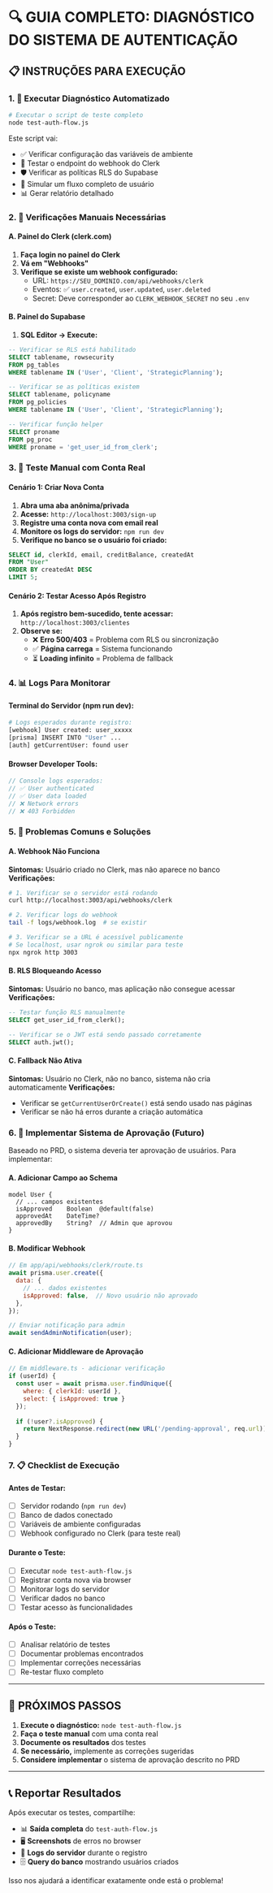 # 🔍 **GUIA COMPLETO: DIAGNÓSTICO DO SISTEMA DE AUTENTICAÇÃO**

## 📋 **INSTRUÇÕES PARA EXECUÇÃO**

### **1. 🧪 Executar Diagnóstico Automatizado**

```bash
# Executar o script de teste completo
node test-auth-flow.js
```

Este script vai:
- ✅ Verificar configuração das variáveis de ambiente
- 🔗 Testar o endpoint do webhook do Clerk
- 🛡️ Verificar as políticas RLS do Supabase
- 🔄 Simular um fluxo completo de usuário
- 📊 Gerar relatório detalhado

### **2. 🔧 Verificações Manuais Necessárias**

#### **A. Painel do Clerk (clerk.com)**
1. **Faça login no painel do Clerk**
2. **Vá em "Webhooks"**
3. **Verifique se existe um webhook configurado:**
   - URL: `https://SEU_DOMINIO.com/api/webhooks/clerk`
   - Eventos: ✅ `user.created`, `user.updated`, `user.deleted`
   - Secret: Deve corresponder ao `CLERK_WEBHOOK_SECRET` no seu `.env`

#### **B. Painel do Supabase**
1. **SQL Editor → Execute:**
```sql
-- Verificar se RLS está habilitado
SELECT tablename, rowsecurity 
FROM pg_tables 
WHERE tablename IN ('User', 'Client', 'StrategicPlanning');

-- Verificar se as políticas existem
SELECT tablename, policyname 
FROM pg_policies 
WHERE tablename IN ('User', 'Client', 'StrategicPlanning');

-- Verificar função helper
SELECT proname 
FROM pg_proc 
WHERE proname = 'get_user_id_from_clerk';
```

### **3. 🧪 Teste Manual com Conta Real**

#### **Cenário 1: Criar Nova Conta**
1. **Abra uma aba anônima/privada**
2. **Acesse:** `http://localhost:3003/sign-up`
3. **Registre uma conta nova com email real**
4. **Monitore os logs do servidor:** `npm run dev`
5. **Verifique no banco se o usuário foi criado:**
```sql
SELECT id, clerkId, email, creditBalance, createdAt 
FROM "User" 
ORDER BY createdAt DESC 
LIMIT 5;
```

#### **Cenário 2: Testar Acesso Após Registro**
1. **Após registro bem-sucedido, tente acessar:** `http://localhost:3003/clientes`
2. **Observe se:**
   - ❌ **Erro 500/403** = Problema com RLS ou sincronização
   - ✅ **Página carrega** = Sistema funcionando
   - ⏳ **Loading infinito** = Problema de fallback

### **4. 📊 Logs Para Monitorar**

#### **Terminal do Servidor (npm run dev):**
```bash
# Logs esperados durante registro:
[webhook] User created: user_xxxxx
[prisma] INSERT INTO "User" ...
[auth] getCurrentUser: found user
```

#### **Browser Developer Tools:**
```javascript
// Console logs esperados:
// ✅ User authenticated
// ✅ User data loaded
// ❌ Network errors
// ❌ 403 Forbidden
```

### **5. 🚨 Problemas Comuns e Soluções**

#### **A. Webhook Não Funciona**
**Sintomas:** Usuário criado no Clerk, mas não aparece no banco
**Verificações:**
```bash
# 1. Verificar se o servidor está rodando
curl http://localhost:3003/api/webhooks/clerk

# 2. Verificar logs do webhook
tail -f logs/webhook.log  # se existir

# 3. Verificar se a URL é acessível publicamente
# Se localhost, usar ngrok ou similar para teste
npx ngrok http 3003
```

#### **B. RLS Bloqueando Acesso**
**Sintomas:** Usuário no banco, mas aplicação não consegue acessar
**Verificações:**
```sql
-- Testar função RLS manualmente
SELECT get_user_id_from_clerk();

-- Verificar se o JWT está sendo passado corretamente
SELECT auth.jwt();
```

#### **C. Fallback Não Ativa**
**Sintomas:** Usuário no Clerk, não no banco, sistema não cria automaticamente
**Verificações:**
- Verificar se `getCurrentUserOrCreate()` está sendo usado nas páginas
- Verificar se não há erros durante a criação automática

### **6. 🔄 Implementar Sistema de Aprovação (Futuro)**

Baseado no PRD, o sistema deveria ter aprovação de usuários. Para implementar:

#### **A. Adicionar Campo ao Schema**
```prisma
model User {
  // ... campos existentes
  isApproved    Boolean  @default(false)
  approvedAt    DateTime?
  approvedBy    String?  // Admin que aprovou
}
```

#### **B. Modificar Webhook**
```javascript
// Em app/api/webhooks/clerk/route.ts
await prisma.user.create({
  data: {
    // ... dados existentes
    isApproved: false,  // Novo usuário não aprovado
  },
});

// Enviar notificação para admin
await sendAdminNotification(user);
```

#### **C. Adicionar Middleware de Aprovação**
```javascript
// Em middleware.ts - adicionar verificação
if (userId) {
  const user = await prisma.user.findUnique({
    where: { clerkId: userId },
    select: { isApproved: true }
  });
  
  if (!user?.isApproved) {
    return NextResponse.redirect(new URL('/pending-approval', req.url));
  }
}
```

### **7. 📋 Checklist de Execução**

#### **Antes de Testar:**
- [ ] Servidor rodando (`npm run dev`)
- [ ] Banco de dados conectado
- [ ] Variáveis de ambiente configuradas
- [ ] Webhook configurado no Clerk (para teste real)

#### **Durante o Teste:**
- [ ] Executar `node test-auth-flow.js`
- [ ] Registrar conta nova via browser
- [ ] Monitorar logs do servidor
- [ ] Verificar dados no banco
- [ ] Testar acesso às funcionalidades

#### **Após o Teste:**
- [ ] Analisar relatório de testes
- [ ] Documentar problemas encontrados
- [ ] Implementar correções necessárias
- [ ] Re-testar fluxo completo

---

## 🎯 **PRÓXIMOS PASSOS**

1. **Execute o diagnóstico:** `node test-auth-flow.js`
2. **Faça o teste manual** com uma conta real
3. **Documente os resultados** dos testes
4. **Se necessário,** implemente as correções sugeridas
5. **Considere implementar** o sistema de aprovação descrito no PRD

---

## 📞 **Reportar Resultados**

Após executar os testes, compartilhe:
- 📊 **Saída completa** do `test-auth-flow.js`
- 🖥️ **Screenshots** de erros no browser
- 📝 **Logs do servidor** durante o registro
- 🗄️ **Query do banco** mostrando usuários criados

Isso nos ajudará a identificar exatamente onde está o problema! 